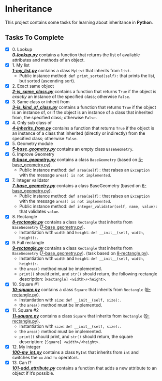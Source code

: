 # Inheritance

This project contains some tasks for learning about inheritance in **Python**.

## Tasks To Complete

+ [x] 0\. Lookup <br/>_**[0-lookup.py](0-lookup.py)**_ contains a function that returns the list of available attributes and methods of an object.
+ [x] 1\. My list <br/>_**[1-my_list.py](1-my_list.py)**_ contains a class `MyList` that inherits from `list`.
  + Public instance method: `def print_sorted(self):` that prints the list, but sorted (ascending sort).
+ [x] 2\. Exact same object <br/>_**[2-is_same_class.py](2-is_same_class.py)**_ contains a function that returns `True` if the object is *exactly* an instance of the specified class; otherwise `False`.
+ [x] 3\. Same class or inherit from <br/>_**[3-is_kind_of_class.py](3-is_kind_of_class.py)**_ contains a function that returns `True` if the object is an instance of, or if the object is an instance of a class that inherited from, the specified class; otherwise `False`.
+ [x] 4\. Only sub class of <br/>_**[4-inherits_from.py](4-inherits_from.py)**_ contains a function that returns `True` if the object is an instance of a class that inherited (directly or indirectly) from the specified class; otherwise `False`.
+ [x] 5\. Geometry module <br/>_**[5-base_geometry.py](5-base_geometry.py)**_ contains an empty class `BaseGeometry`.
+ [x] 6\. Improve Geometry <br/>_**[6-base_geometry.py](6-base_geometry.py)**_ contains a class `BaseGeometry` (based on [5-base_geometry.py](5-base_geometry.py)).
  + Public instance method: `def area(self):` that raises an `Exception` with the message `area() is not implemented`.
+ [x] 7\. Integer validator <br/>_**[7-base_geometry.py](7-base_geometry.py)**_ contains a class BaseGeometry (based on [6-base_geometry.py](6-base_geometry.py)).
  + Public instance method: `def area(self):` that raises an `Exception` with the message `area() is not implemented`.
  + Public instance method: `def integer_validator(self, name, value):` that validates `value`.
+ [x] 8\. Rectangle <br/>_**[8-rectangle.py](8-rectangle.py)**_ contains a class `Rectangle` that inherits from `BaseGeometry` ([7-base_geometry.py](7-base_geometry.py)).
  + Instantiation with `width` and `height`: `def __init__(self, width, height):`.
+ [x] 9\. Full rectangle <br/>_**[9-rectangle.py](9-rectangle.py)**_ contains a class `Rectangle` that inherits from `BaseGeometry` ([7-base_geometry.py](7-base_geometry.py)). (task based on [8-rectangle.py](8-rectangle.py)).
  + Instantiation with `width` and `height`: `def __init__(self, width, height):`.
  + the `area()` method must be implemented.
  + `print()` should print, and `str()` should return, the following rectangle description: `[Rectangle] <width>/<height>`.
+ [x] 10\. Square #1 <br/>_**[10-square.py](10-square.py)**_ contains a class `Square` that inherits from `Rectangle` ([9-rectangle.py](9-rectangle.py)).
  + Instantiation with `size`: `def __init__(self, size):`.
  + the `area()` method must be implemented.
+ [x] 11\. Square #2 <br/>_**[11-square.py](11-square.py)**_ contains a class `Square` that inherits from `Rectangle` ([9-rectangle.py](9-rectangle.py)).
  + Instantiation with `size`: `def __init__(self, size):`.
  + the `area()` method must be implemented.
  + `print()` should print, and `str()` should return, the square description: `[Square] <width>/<height>`.
+ [x] 12\. My integer <br/>_**[100-my_int.py](100-my_int.py)**_ contains a class `MyInt` that inherits from `int` and switches the `==` and `!=` operators.
+ [x] 13\. Can I? <br/>_**[101-add_attribute.py](101-add_attribute.py)**_ contains a function that adds a new attribute to an object if it’s possible.
